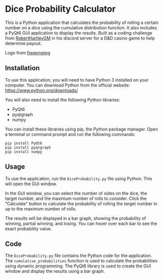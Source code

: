 # Dice Probability Calculator

This is a Python application that calculates the probability of rolling a certain number on a dice using the cumulative distribution function. It also includes a PyQt6 GUI application to display the results.
Built as a coding challenge from [RobertHartleyGM](https://roberthartleygm.com/) in his discord server for a D&D casino game to help determine payout. 

Logo from [freepngimg](https://freepngimg.com/download/dice/90810-and-dice-d20-dungeons-system-dragons-black.png)

## Installation

To use this application, you will need to have Python 3 installed on your computer. You can download Python from the official website: <https://www.python.org/downloads/>

You will also need to install the following Python libraries:

- PyQt6
- pyqtgraph
- numpy

You can install these libraries using pip, the Python package manager. Open a terminal or command prompt and run the following commands:

```shell
pip install PyQt6
pip install pyqtgraph
pip install numpy
```

## Usage

To use the application, run the `DiceProbability.py` file using Python. This will open the GUI window.

In the GUI window, you can select the number of sides on the dice, the target number, and the maximum number of rolls to consider. Click the "Calculate" button to calculate the probability of rolling the target number in up to the maximum number of rolls.

The results will be displayed in a bar graph, showing the probability of winning, partial winning, and losing. You can hover over each bar to see the exact probability value.

## Code

The `DiceProbability.py` file contains the Python code for the application. The `cumulative_probabilities` function is used to calculate the probabilities using dynamic programming. The PyQt6 library is used to create the GUI window and display the results using a bar graph.
